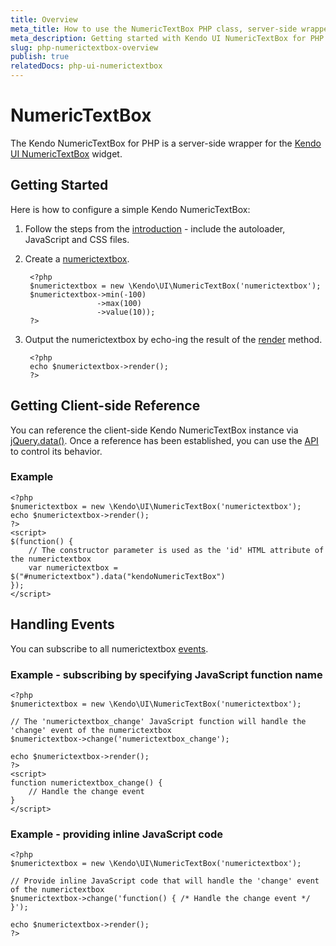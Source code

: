 ```yaml
---
title: Overview
meta_title: How to use the NumericTextBox PHP class, server-side wrapper for Kendo UI NumericTextBox widget
meta_description: Getting started with Kendo UI NumericTextBox for PHP in quick steps - configure Kendo UI NumericTextBox widget and operate Kendo UI NumericTextBox events.
slug: php-numerictextbox-overview
publish: true
relatedDocs: php-ui-numerictextbox
---
```


# NumericTextBox

The Kendo NumericTextBox for PHP is a server-side wrapper for the [Kendo UI NumericTextBox](http://docs.kendoui.com/api/web/numerictextbox) widget.

## Getting Started

Here is how to configure a simple Kendo NumericTextBox:

1. Follow the steps from the [introduction](/getting-started/using-kendo-with/php/introduction) - include the autoloader, JavaScript and CSS files.

2. Create a [numerictextbox](/api/wrappers/php/Kendo/UI/NumericTextBox).

        <?php
        $numerictextbox = new \Kendo\UI\NumericTextBox('numerictextbox');
        $numerictextbox->min(-100)
                       ->max(100)
                       ->value(10));
        ?>

3. Output the numerictextbox by echo-ing the result of the [render](/api/wrappers/php/Kendo/UI/Widget#render) method.

        <?php
        echo $numerictextbox->render();
        ?>


## Getting Client-side Reference

You can reference the client-side Kendo NumericTextBox instance via [jQuery.data()](http://api.jquery.com/jQuery.data/).
Once a reference has been established, you can use the [API](/api/web/numerictextbox#methods) to control its behavior.


### Example

    <?php
    $numerictextbox = new \Kendo\UI\NumericTextBox('numerictextbox');
    echo $numerictextbox->render();
    ?>
    <script>
    $(function() {
        // The constructor parameter is used as the 'id' HTML attribute of the numerictextbox
        var numerictextbox = $("#numerictextbox").data("kendoNumericTextBox")
    });
    </script>

## Handling Events

You can subscribe to all numerictextbox [events](/api/web/numerictextbox#events).

### Example - subscribing by specifying JavaScript function name

    <?php
    $numerictextbox = new \Kendo\UI\NumericTextBox('numerictextbox');

    // The 'numerictextbox_change' JavaScript function will handle the 'change' event of the numerictextbox
    $numerictextbox->change('numerictextbox_change');

    echo $numerictextbox->render();
    ?>
    <script>
    function numerictextbox_change() {
        // Handle the change event
    }
    </script>

### Example - providing inline JavaScript code

    <?php
    $numerictextbox = new \Kendo\UI\NumericTextBox('numerictextbox');

    // Provide inline JavaScript code that will handle the 'change' event of the numerictextbox
    $numerictextbox->change('function() { /* Handle the change event */ }');

    echo $numerictextbox->render();
    ?>
 
